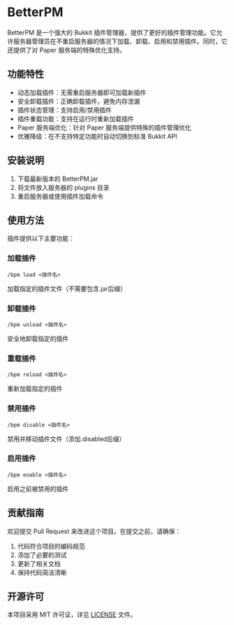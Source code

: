# BetterPM

BetterPM 是一个强大的 Bukkit 插件管理器，提供了更好的插件管理功能。它允许服务器管理员在不重启服务器的情况下加载、卸载、启用和禁用插件。同时，它还提供了对 Paper 服务端的特殊优化支持。

## 功能特性

- 动态加载插件：无需重启服务器即可加载新插件
- 安全卸载插件：正确卸载插件，避免内存泄漏
- 插件状态管理：支持启用/禁用插件
- 插件重载功能：支持在运行时重新加载插件
- Paper 服务端优化：针对 Paper 服务端提供特殊的插件管理优化
- 优雅降级：在不支持特定功能时自动切换到标准 Bukkit API

## 安装说明

1. 下载最新版本的 BetterPM.jar
2. 将文件放入服务器的 plugins 目录
3. 重启服务器或使用插件加载命令

## 使用方法

插件提供以下主要功能：

### 加载插件
```
/bpm load <插件名>
```
加载指定的插件文件（不需要包含.jar后缀）

### 卸载插件
```
/bpm unload <插件名>
```
安全地卸载指定的插件

### 重载插件
```
/bpm reload <插件名>
```
重新加载指定的插件

### 禁用插件
```
/bpm disable <插件名>
```
禁用并移动插件文件（添加.disabled后缀）

### 启用插件
```
/bpm enable <插件名>
```
启用之前被禁用的插件

## 贡献指南

欢迎提交 Pull Request 来改进这个项目。在提交之前，请确保：

1. 代码符合项目的编码规范
2. 添加了必要的测试
3. 更新了相关文档
4. 保持代码简洁清晰

## 开源许可

本项目采用 MIT 许可证，详见 [LICENSE](LICENSE) 文件。